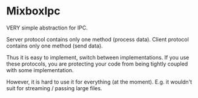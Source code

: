 #  MixboxIpc

VERY simple abstraction for IPC.

Server protocol contains only one method (process data).
Client protocol contains only one method (send data).

Thus it is easy to implement, switch between implementations. If you use these protocols, you are protecting your code from being tightly coupled with some implementation.

However, it is hard to use it for everything (at the moment). E.g. it wouldn't suit for streaming / passing large files.